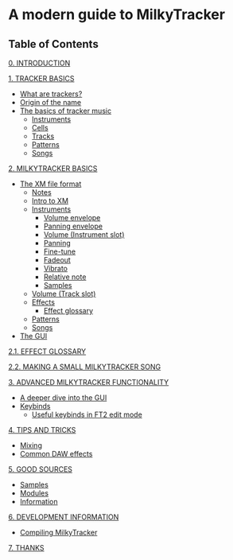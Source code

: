 # A modern guide to MilkyTracker

## Table of Contents

[0. INTRODUCTION](./docs/intro.md)

[1. TRACKER BASICS](./docs/trackerBasics.md)
- [What are trackers?](./docs/trackerBasics.md#what-are-trackers)
- [Origin of the name](./docs/trackerBasics.md#origin-of-the-name)
- [The basics of tracker music](./docs/trackerBasics.md#the-basics-of-tracker-music)
	- [Instruments](./docs/trackerBasics.md#instruments)
	- [Cells](./docs/trackerBasics.md#cells)
	- [Tracks](./docs/trackerBasics.md#tracks)
	- [Patterns](./docs/trackerBasics.md#patterns)
	- [Songs](./docs/trackerBasics.md#songs)

[2. MILKYTRACKER BASICS](./docs/mtBasics.md)
- [The XM file format](./docs/mtBasics.md/#the-xm-file-format)
	- [Notes](./docs/mtBasics.md/#notes)
	- [Intro to XM](./docs/mtBasics.md#intro-to-xm)
	- [Instruments](./docs/mtBasics.md#instruments)
		- [Volume envelope](./docs/mtBasics.md#volume-envelope)
		- [Panning envelope](./docs/mtBasics.md#panning-envelope)
		- [Volume (Instrument slot)](./docs/mtBasics.md#volume-instrument-slot)
		- [Panning](./docs/mtBasics.md#panning)
		- [Fine-tune](./docs/mtBasics.md#fine-tune)
		- [Fadeout](./docs/mtBasics.md#fadeout)
		- [Vibrato](./docs/mtBasics.md#vibrato)
		- [Relative note](./docs/mtBasics.md#relative-note)
		- [Samples](./docs/mtBasics.md#samples)
	- [Volume (Track slot)]()
	- [Effects]()
		- [Effect glossary]()
	- [Patterns]()
	- [Songs]()
- [The GUI]()

[2.1. EFFECT GLOSSARY]()

[2.2. MAKING A SMALL MILKYTRACKER SONG]()

[3. ADVANCED MILKYTRACKER FUNCTIONALITY]()
- [A deeper dive into the GUI]()
- [Keybinds]()
	- [Useful keybinds in FT2 edit mode]()

[4. TIPS AND TRICKS]()
- [Mixing]()
- [Common DAW effects]()

[5. GOOD SOURCES]()
- [Samples]()
- [Modules]()
- [Information]()

[6. DEVELOPMENT INFORMATION]()
- [Compiling MilkyTracker]()

[7. THANKS](./docs/thanks.md)
